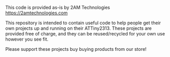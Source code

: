 This code is provided as-is by 2AM Technologies
https://2amtechnologies.com

This repository is intended to contain useful code to help people
get their own projects up and running on their ATTiny2313. These
projects are provided free of charge, and they can be reused/recycled
for your own use however you see fit.

Please support these projects buy buying products from our store!
